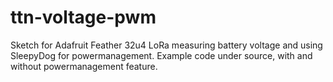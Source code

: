 # ttn-voltage-pwm
Sketch for Adafruit Feather 32u4 LoRa measuring battery voltage and using SleepyDog for powermanagement. Example code under source, with and without powermanagement feature.
